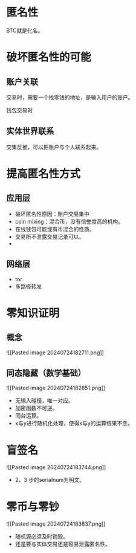 # 匿名性

BTC就是化名。

# 破坏匿名性的可能
## 账户关联

交易时，需要一个找零钱的地址，是输入用户的账户。

钱包交易时

## 实体世界联系

交集反推，可以把账户与个人联系起来。


# 提高匿名性方式

## 应用层

- 破坏匿名性原因：账户交易集中
- coin mixing：混合币，没有信誉度高的机构。
- 在线钱包可能或有币混合的性质。
- 交易所不泄露交易记录可以。
- 
## 网络层

- tor
- 多路径转发

# 零知识证明

## 概念

![[Pasted image 20240724182711.png]]

## 同态隐藏（数学基础）

![[Pasted image 20240724182851.png]]

- 无输入碰撞，唯一对应。
- 加密函数不可逆。
- 同台运算。
- x与y进行随机化处理，使得x与y的运算结果不变。

# 盲签名

![[Pasted image 20240724183744.png]]

- 2、3 步的serialnum为明文。

# 零币与零钞

![[Pasted image 20240724183837.png]]

- 随机源必须及时销毁。
- 还是要与实体交易还是容易泄露匿名性。
